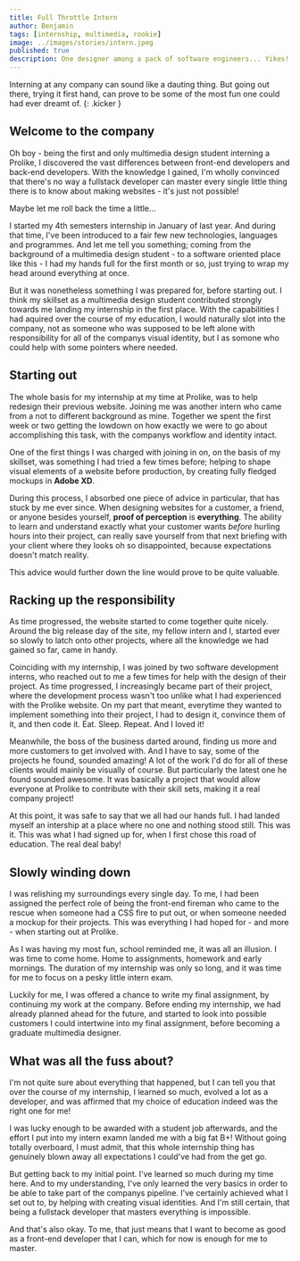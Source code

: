 ```yaml
---
title: Full Throttle Intern
author: Benjamin
tags: [internship, multimedia, rookie]
image: ../images/stories/intern.jpeg
published: true
description: One designer among a pack of software engineers... Yikes!
---
```


Interning at any company can sound like a dauting thing. But going out there, trying it first hand, can prove to be some of the most fun one could had ever dreamt of.
{: .kicker }

## Welcome to the company

Oh boy - being the first and only multimedia design student interning a Prolike, I discovered the vast differences between front-end developers and back-end developers. With the knowledge I gained, I'm wholly convinced that there's no way a fullstack developer can master every single little thing there is to know about making websites - it's just not possible!

Maybe let me roll back the time a little...

I started my 4th semesters internship in January of last year. And during that time, I've been introduced to a fair few new technologies, languages and programmes. And let me tell you something; coming from the background of a multimedia design student - to a software oriented place like this - I had my hands full for the first month or so, just trying to wrap my head around everything at once.

But it was nonetheless something I was prepared for, before starting out. I think my skillset as a multimedia design student contributed strongly towards me landing my internship in the first place. With the capabilities I had aquired over the course of my education, I would naturally slot into the company, not as someone who was supposed to be left alone with responsibility for all of the companys visual identity, but I as somone who could help with some pointers where needed.

## Starting out

The whole basis for my internship at my time at Prolike, was to help redesign their previous website. Joining me was another intern who came from a not to different background as mine. Together we spent the first week or two getting the lowdown on how exactly we were to go about accomplishing this task, with the companys workflow and identity intact.

One of the first things I was charged with joining in on, on the basis of my skillset, was something I had tried a few times before; helping to shape visual elements of a website before production, by creating fully fledged mockups in **Adobe XD**.

During this process, I absorbed one piece of advice in particular, that has stuck by me ever since. When designing websites for a customer, a friend, or anyone besides yourself, **proof of perception** is **everything**. The ability to learn and understand exactly what your customer wants *before* hurling hours into their project, can really save yourself from that next briefing with your client where they looks oh so disappointed, because expectations doesn't match reality.

This advice would further down the line would prove to be quite valuable.

## Racking up the responsibility

As time progressed, the website started to come together quite nicely. Around the big release day of the site, my fellow intern and I, started ever so slowly to latch onto other projects, where all the knowledge we had gained so far, came in handy. 

Coinciding with my internship, I was joined by two software development interns, who reached out to me a few times for help with the design of their project. As time progressed, I increasingly became part of their project, where the development process wasn't too unlike what I had experienced with the Prolike website. On my part that meant, everytime they wanted to implement something into their project, I had to design it, convince them of it, and then code it. Eat. Sleep. Repeat. And I loved it!

Meanwhile, the boss of the business darted around, finding us more and more customers to get involved with. And I have to say, some of the projects he found, sounded amazing! A lot of the work I'd do for all of these clients would mainly be visually of course. But particularly the latest one he found sounded awesome. It was basically a project that would allow everyone at Prolike to contribute with their skill sets, making it a real company project!

At this point, it was safe to say that we all had our hands full. I had landed myself an intership at a place where no one and nothing stood still. This was it. This was what I had signed up for, when I first chose this road of education. The real deal baby!

## Slowly winding down

I was relishing my surroundings every single day. To me, I had been assigned the perfect role of being the front-end fireman who came to the rescue when someone had a CSS fire to put out, or when someone needed a mockup for their projects. This was everything I had hoped for - and more - when starting out at Prolike.

As I was having my most fun, school reminded me, it was all an illusion. I was time to come home. Home to assignments, homework and early mornings. The duration of my internship was only so long, and it was time for me to focus on a pesky little intern exam.

Luckily for me, I was offered a chance to write my final assignment, by continuing my work at the company. Before ending my internship, we had already planned ahead for the future, and started to look into possible customers I could intertwine into my final assignment, before becoming a graduate multimedia designer.

## What was all the fuss about?

I'm not quite sure about everything that happened, but I can tell you that over the course of my internship, I learned so much, evolved a lot as a developer, and was affirmed that my choice of education indeed was the right one for me!

I was lucky enough to be awarded with a student job afterwards, and the effort I put into my intern examn landed me with a big fat B+! Without going totally overboard, I must admit, that this whole internship thing has genuinely blown away all expectations I could've had from the get go.

But getting back to my initial point. I've learned so much during my time here. And to my understanding, I've only learned the very basics in order to be able to take part of the companys pipeline. I've certainly achieved what I set out to, by helping with creating visual identities. And I'm still certain, that being a fullstack developer that masters everything is impossible.

And that's also okay. To me, that just means that I want to become as good as a front-end developer that I can, which for now is enough for me to master.